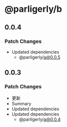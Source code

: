 # @parligerly/b

## 0.0.4

### Patch Changes

- Updated dependencies
  - @parligerly/a@0.0.5

## 0.0.3

### Patch Changes

- 更新
- Summary
- Updated dependencies
- Updated dependencies
  - @parligerly/a@0.0.4
